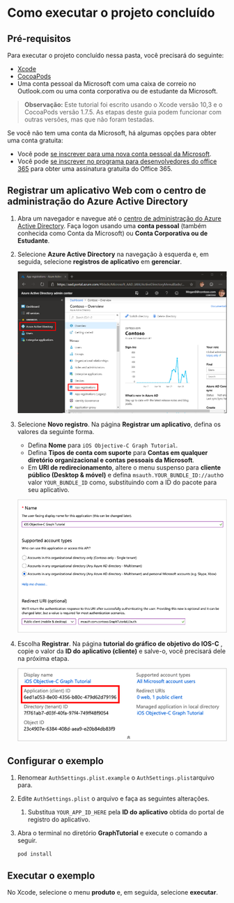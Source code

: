 # <a name="how-to-run-the-completed-project"></a>Como executar o projeto concluído

## <a name="prerequisites"></a>Pré-requisitos

Para executar o projeto concluído nessa pasta, você precisará do seguinte:

- [Xcode](https://developer.apple.com/xcode/)
- [CocoaPods](https://cocoapods.org)
- Uma conta pessoal da Microsoft com uma caixa de correio no Outlook.com ou uma conta corporativa ou de estudante da Microsoft.

> **Observação:** Este tutorial foi escrito usando o Xcode versão 10,3 e o CocoaPods versão 1.7.5. As etapas deste guia podem funcionar com outras versões, mas que não foram testadas.

Se você não tem uma conta da Microsoft, há algumas opções para obter uma conta gratuita:

- Você pode [se inscrever para uma nova conta pessoal da Microsoft](https://signup.live.com/signup?wa=wsignin1.0&rpsnv=12&ct=1454618383&rver=6.4.6456.0&wp=MBI_SSL_SHARED&wreply=https://mail.live.com/default.aspx&id=64855&cbcxt=mai&bk=1454618383&uiflavor=web&uaid=b213a65b4fdc484382b6622b3ecaa547&mkt=E-US&lc=1033&lic=1).
- Você pode [se inscrever no programa para desenvolvedores do office 365](https://developer.microsoft.com/office/dev-program) para obter uma assinatura gratuita do Office 365.

## <a name="register-a-web-application-with-the-azure-active-directory-admin-center"></a>Registrar um aplicativo Web com o centro de administração do Azure Active Directory

1. Abra um navegador e navegue até o [centro de administração do Azure Active Directory](https://aad.portal.azure.com). Faça logon usando uma **conta pessoal** (também conhecida como Conta da Microsoft) ou **Conta Corporativa ou de Estudante**.

1. Selecione **Azure Active Directory** na navegação à esquerda e, em seguida, selecione **registros de aplicativo** em **gerenciar**.

    ![Uma captura de tela dos registros de aplicativo ](/tutorial/images/aad-portal-app-registrations.png)

1. Selecione **Novo registro**. Na página **Registrar um aplicativo**, defina os valores da seguinte forma.

    - Defina **Nome** para `iOS Objective-C Graph Tutorial`.
    - Defina **Tipos de conta com suporte** para **Contas em qualquer diretório organizacional e contas pessoais da Microsoft**.
    - Em **URI de redirecionamento**, altere o menu suspenso para **cliente público (Desktop & móvel)** e defina `msauth.YOUR_BUNDLE_ID://auth`o valor `YOUR_BUNDLE_ID` como, substituindo com a ID do pacote para seu aplicativo.

    ![Uma captura de tela da página registrar um aplicativo](/tutorial/images/aad-register-an-app.png)

1. Escolha **Registrar**. Na página **tutorial do gráfico de objetivo do IOS-C** , copie o valor da **ID do aplicativo (cliente)** e salve-o, você precisará dele na próxima etapa.

    ![Uma captura de tela da ID do aplicativo do novo registro de aplicativo](/tutorial/images/aad-application-id.png)

## <a name="configure-the-sample"></a>Configurar o exemplo

1. Renomear `AuthSettings.plist.example` o `AuthSettings.plist`arquivo para.
1. Edite `AuthSettings.plist` o arquivo e faça as seguintes alterações.
    1. Substitua `YOUR_APP_ID_HERE` pela **ID do aplicativo** obtida do portal de registro do aplicativo.
1. Abra o terminal no diretório **GraphTutorial** e execute o comando a seguir.

    ```Shell
    pod install
    ```

## <a name="run-the-sample"></a>Executar o exemplo

No Xcode, selecione o menu **produto** e, em seguida, selecione **executar**.
